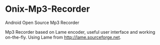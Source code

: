 # Onix-Mp3-Recorder
Android Open Source Mp3 Recorder

Mp3 Recorder based on Lame encoder, useful user interface and working on-the-fly.
Using Lame from http://lame.sourceforge.net.